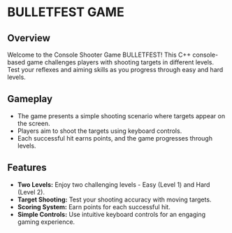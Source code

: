 # BULLETFEST GAME
## Overview
Welcome to the Console Shooter Game BULLETFEST! This C++ console-based game challenges players with shooting targets in different levels. 
Test your reflexes and aiming skills as you progress through easy and hard levels.

## Gameplay
- The game presents a simple shooting scenario where targets appear on the screen.
- Players aim to shoot the targets using keyboard controls.
- Each successful hit earns points, and the game progresses through levels.

## Features
- **Two Levels:** Enjoy two challenging levels - Easy (Level 1) and Hard (Level 2).
- **Target Shooting:** Test your shooting accuracy with moving targets.
- **Scoring System:** Earn points for each successful hit.
- **Simple Controls:** Use intuitive keyboard controls for an engaging gaming experience.
